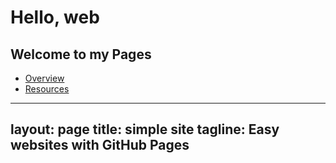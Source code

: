 # Hello, web
## Welcome to my Pages

- [Overview](pages/MyFirstSubpage.html)
- [Resources](pages/resources.html)

---
layout: page
title: simple site
tagline: Easy websites with GitHub Pages
---
